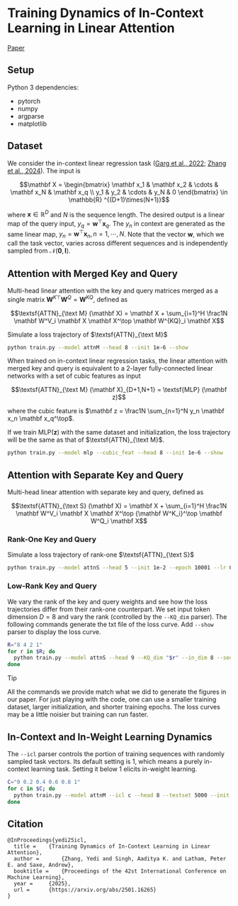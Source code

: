 # Training Dynamics of In-Context Learning in Linear Attention

[Paper](https://arxiv.org/abs/2501.16265)

## Setup

Python 3 dependencies:

- pytorch
- numpy
- argparse
- matplotlib

## Dataset

We consider the in-context linear regression task ([Garg et al., 2022](https://arxiv.org/abs/2208.01066); [Zhang et al., 2024](https://www.jmlr.org/papers/v25/23-1042.html)). The input is
```math
\mathbf X = \begin{bmatrix}
\mathbf x_1 & \mathbf x_2  & \cdots & \mathbf x_N & \mathbf x_q \\
y_1 & y_2 & \cdots & y_N & 0
\end{bmatrix} \in \mathbb{R} ^{(D+1)\times(N+1)}
```
where $\mathbf x \in \mathbb R^D$ and $N$ is the sequence length. The desired output is a linear map of the query input, $y_q = \mathbf w^\top \mathbf x_q$. The $y_n$ in context are generated as the same linear map, $y_n = \mathbf w^\top \mathbf x_n, n=1,\cdots,N$. Note that the vector $\mathbf w$, which we call the task vector, varies across different sequences and is independently sampled  from $\mathcal N(\mathbf 0,\mathbf I)$.

## Attention with Merged Key and Query

Multi-head linear attention with the key and query matrices merged as a single matrix ${\mathbf W^K}^\top \mathbf W^Q = \mathbf W^{KQ}$, defined as
```math
\textsf{ATTN}_{\text M} (\mathbf X) = \mathbf X + \sum_{i=1}^H \frac1N \mathbf W^V_i \mathbf X \mathbf X^\top \mathbf W^{KQ}_i \mathbf X
```
Simulate a loss trajectory of $\textsf{ATTN}_{\text M}$

```bash
python train.py --model attnM --head 8 --init 1e-6 --show
```

When trained on in-context linear regression tasks, the linear attention with merged key and query is equivalent to a 2-layer fully-connected linear networks with a set of cubic features as input
```math
\textsf{ATTN}_{\text M} (\mathbf X)_{D+1,N+1} = \textsf{MLP} (\mathbf z)
```
where the cubic feature is $\mathbf z = \frac1N \sum_{n=1}^N y_n \mathbf x_n \mathbf x_q^\top$. 

If we train $\textsf{MLP} (\mathbf z)$ with the same dataset and initialization, the loss trajectory will be the same as that of $\textsf{ATTN}_{\text M}$.

```bash
python train.py --model mlp --cubic_feat --head 8 --init 1e-6 --show
```

## Attention with Separate Key and Query

Multi-head linear attention with separate key and query, defined as
```math
\textsf{ATTN}_{\text S} (\mathbf X) = \mathbf X + \sum_{i=1}^H \frac1N \mathbf W^V_i \mathbf X \mathbf X^\top {\mathbf W^K_i}^\top \mathbf W^Q_i \mathbf X
```

### Rank-One Key and Query

Simulate a loss trajectory of rank-one $\textsf{ATTN}_{\text S}$

```bash
python train.py --model attnS --head 5 --init 1e-2 --epoch 10001 --lr 0.02 --show
```
### Low-Rank Key and Query

We vary the rank of the key and query weights and see how the loss trajectories differ from their rank-one counterpart. We set input token dimension $D=8$ and vary the rank (controlled by the `--KQ_dim` parser). The following commands generate the txt file of the loss curve. Add `--show` parser to display the loss curve.

```bash
R="8 4 2 1"
for r in $R; do
  python train.py --model attnS --head 9 --KQ_dim "$r" --in_dim 8 --seq_len 32 --init 5e-3 --trainset_size 80000 --epoch 20001 --lr 0.02
done
```

> [!TIP]
>
> All the commands we provide match what we did to generate the figures in our paper. For just playing with the code, one can use a smaller training dataset, larger initialization, and shorter training epochs. The loss curves may be a little noisier but training can run faster.

## In-Context and In-Weight Learning Dynamics

The `--icl` parser controls the portion of training sequences with randomly sampled task vectors. Its default setting is 1, which means a purely in-context learning task. Setting it below 1 elicits in-weight learning.

```bash
C="0 0.2 0.4 0.6 0.8 1"
for c in $C; do
  python train.py --model attnM --icl c --head 8 --testset 5000 --init 1e-6 --white_cov --lr 0.0005 --epoch 4001;
done
```

## Citation

```
@InProceedings{yedi25icl,
  title = 	 {Training Dynamics of In-Context Learning in Linear Attention},
  author =       {Zhang, Yedi and Singh, Aaditya K. and Latham, Peter E. and Saxe, Andrew},
  booktitle = 	 {Proceedings of the 42st International Conference on Machine Learning},
  year = 	 {2025},
  url = 	 {https://arxiv.org/abs/2501.16265}
}
```
